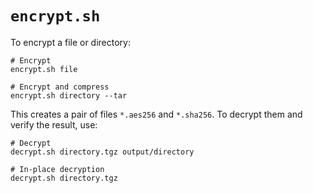 # `encrypt.sh`

To encrypt a file or directory:

```
# Encrypt
encrypt.sh file 

# Encrypt and compress
encrypt.sh directory --tar
```

This creates a pair of files `*.aes256` and `*.sha256`.
To decrypt them and verify the result, use:

```
# Decrypt
decrypt.sh directory.tgz output/directory

# In-place decryption
decrypt.sh directory.tgz
```

